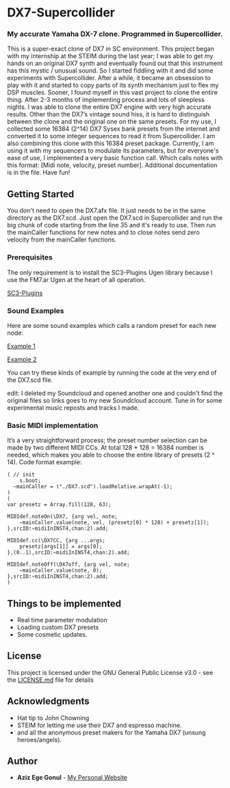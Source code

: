 # DX7-Supercollider

### My accurate Yamaha DX-7 clone. Programmed in Supercollider.

This is a super-exact clone of DX7 in SC environment. This project began with my internship at the STEIM during the last year; I was able to get my hands on an original DX7 synth and eventually found out that this instrument has this mystic / unusual sound. So I started fiddling with it and did some experiments with Supercollider. After a while, it became an obsession to play with it and started to copy parts of its synth mechanism just to flex my DSP muscles. Sooner, I found myself in this vast project to clone the entire thing. After 2-3 months of implementing process and lots of sleepless nights. I was able to clone the entire DX7 engine with very high accurate results. Other than the DX7’s vintage sound hiss, it is hard to distinguish between the clone and the original one on the same presets. For my use, I collected some 16384 (2^14) DX7 Sysex bank presets from the internet and converted it to some integer sequences to read it from Supercollider. I am also combining this clone with this 16384 preset package. Currently, I am using it with my sequencers to modulate its parameters, but for everyone's ease of use, I implemented a very basic function call. Which calls notes with this format: [Midi note, velocity, preset number]. Additional documentation is in the file. Have fun!

## Getting Started

You don't need to open the DX7.afx file. It just needs to be in the same directory as the DX7.scd. Just open the DX7.scd in Supercollider and run the big chunk of code starting from the line 35 and it's ready to use. Then run the mainCaller functions for new notes and to close notes send zero velocity from the mainCaller functions.

### Prerequisites

The only requirement is to install the SC3-Plugins Ugen library because I use the FM7.ar Ugen at the heart of all operation.

[SC3-Plugins](https://github.com/supercollider/sc3-plugins)

### Sound Examples

Here are some sound examples which calls a random preset for each new node:

[Example 1](https://soundcloud.com/exiouz)

[Example 2](https://soundcloud.com/exiouz)

You can try these kinds of example by running the code at the very end of the DX7.scd file.

edit: I deleted my Soundcloud and opened another one and couldn't find the original files so links goes to my new Soundcloud account. Tune in for some experimental music reposts and tracks I made.


### Basic MIDI implementation

It’s a very straightforward process; the preset number selection can be made by two different MIDI CCs. At total 128 * 128 = 16384 number is needed, which makes you able to choose the entire library of presets (2 ^ 14).
Code format example:

``` supercollider
( // init
	s.boot;
  ~mainCaller = ("./DX7.scd").loadRelative.wrapAt(-1);
)
(
var presetz = Array.fill(128, 63);

MIDIdef.noteOn(\DX7, {arg vel, note;
	~mainCaller.value(note, vel, (presetz[0] * 128) + presetz[1]);
},srcID:~midiInINST4,chan:2).add;

MIDIdef.cc(\DX7CC, {arg ...args;
	presetz[args[1]] = args[0];
},(0..1),srcID:~midiInINST4,chan:2).add;

MIDIdef.noteOff(\DX7off, {arg vel, note;
	~mainCaller.value(note, 0);
},srcID:~midiInINST4,chan:2).add;
)
```

## Things to be implemented

* Real time parameter modulation
* Loading custom DX7 presets
* Some cosmetic updates.

## License

This project is licensed under the GNU General Public License v3.0 - see the [LICENSE.md](LICENSE.md) file for details

## Acknowledgments

* Hat tip to John Chowning
* STEIM for letting me use their DX7 and espresso machine.
* and all the anonymous preset makers for the Yamaha DX7 (unsung heroes/angels).


## Author

* **Aziz Ege Gonul** - [My Personal Website](http://www.egegonul.com)
